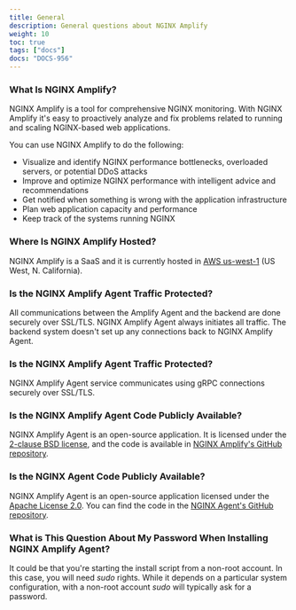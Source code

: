 ```yaml
---
title: General
description: General questions about NGINX Amplify
weight: 10
toc: true
tags: ["docs"]
docs: "DOCS-956"
---
```



### What Is NGINX Amplify?

NGINX Amplify is a tool for comprehensive NGINX monitoring. With NGINX Amplify it's easy to proactively analyze and fix problems related to running and scaling NGINX-based web applications.

You can use NGINX Amplify to do the following:

  * Visualize and identify NGINX performance bottlenecks, overloaded servers, or potential DDoS attacks
  * Improve and optimize NGINX performance with intelligent advice and recommendations
  * Get notified when something is wrong with the application infrastructure
  * Plan web application capacity and performance
  * Keep track of the systems running NGINX

### Where Is NGINX Amplify Hosted?

NGINX Amplify is a SaaS and it is currently hosted in [AWS us-west-1](http://docs.aws.amazon.com/general/latest/gr/rande.html) (US West, N. California).

### Is the NGINX Amplify Agent Traffic Protected?

All communications between the Amplify Agent and the backend are done securely over SSL/TLS. NGINX Amplify Agent always initiates all traffic. The backend system doesn't set up any connections back to NGINX Amplify Agent.

### Is the NGINX Amplify Agent Traffic Protected?

NGINX Amplify Agent service communicates using gRPC connections securely over SSL/TLS.

### Is the NGINX Amplify Agent Code Publicly Available?

NGINX Amplify Agent is an open-source application. It is licensed under the [2-clause BSD license](https://github.com/nginxinc/nginx-amplify-agent/blob/master/LICENSE), and the code is available in [NGINX Amplify's GitHub repository](https://github.com/nginxinc/nginx-amplify-agent).

### Is the NGINX Agent Code Publicly Available?

NGINX Amplify Agent is an open-source application licensed under the [Apache License 2.0](https://github.com/nginx/agent/blob/main/LICENSE). You can find the code in the [NGINX Agent's GitHub repository](https://github.com/nginx/agent).

### What is This Question About My Password When Installing NGINX Amplify Agent?

It could be that you're starting the install script from a non-root account. In this case, you will need *sudo* rights. While it depends on a particular system configuration, with a non-root account *sudo* will typically ask for a password.
